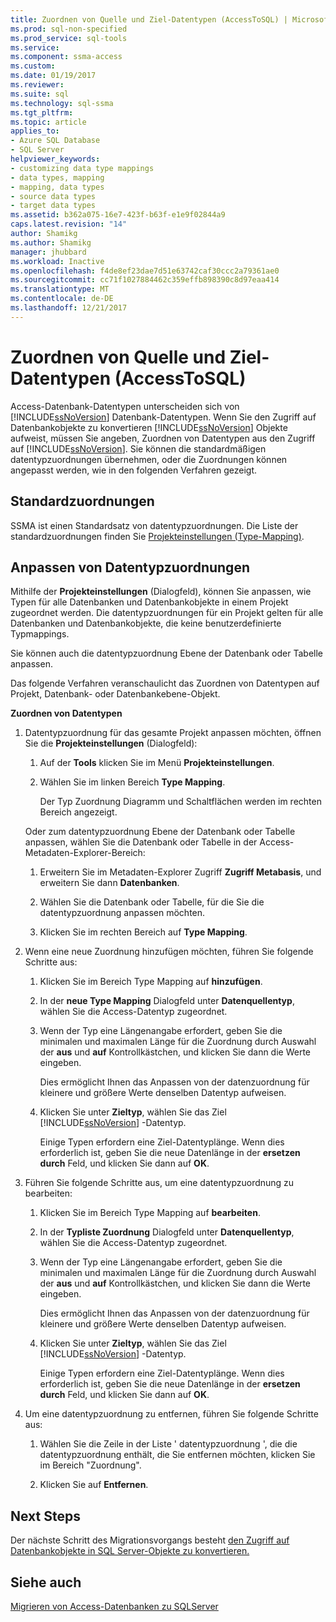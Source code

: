 ```yaml
---
title: Zuordnen von Quelle und Ziel-Datentypen (AccessToSQL) | Microsoft Docs
ms.prod: sql-non-specified
ms.prod_service: sql-tools
ms.service: 
ms.component: ssma-access
ms.custom: 
ms.date: 01/19/2017
ms.reviewer: 
ms.suite: sql
ms.technology: sql-ssma
ms.tgt_pltfrm: 
ms.topic: article
applies_to:
- Azure SQL Database
- SQL Server
helpviewer_keywords:
- customizing data type mappings
- data types, mapping
- mapping, data types
- source data types
- target data types
ms.assetid: b362a075-16e7-423f-b63f-e1e9f02844a9
caps.latest.revision: "14"
author: Shamikg
ms.author: Shamikg
manager: jhubbard
ms.workload: Inactive
ms.openlocfilehash: f4de8ef23dae7d51e63742caf30ccc2a79361ae0
ms.sourcegitcommit: cc71f1027884462c359effb898390c8d97eaa414
ms.translationtype: MT
ms.contentlocale: de-DE
ms.lasthandoff: 12/21/2017
---
```

# <a name="mapping-source-and-target-data-types-accesstosql"></a>Zuordnen von Quelle und Ziel-Datentypen (AccessToSQL)
Access-Datenbank-Datentypen unterscheiden sich von [!INCLUDE[ssNoVersion](../../includes/ssnoversion_md.md)] Datenbank-Datentypen. Wenn Sie den Zugriff auf Datenbankobjekte zu konvertieren [!INCLUDE[ssNoVersion](../../includes/ssnoversion_md.md)] Objekte aufweist, müssen Sie angeben, Zuordnen von Datentypen aus den Zugriff auf [!INCLUDE[ssNoVersion](../../includes/ssnoversion_md.md)]. Sie können die standardmäßigen datentypzuordnungen übernehmen, oder die Zuordnungen können angepasst werden, wie in den folgenden Verfahren gezeigt.  
  
## <a name="default-mappings"></a>Standardzuordnungen  
SSMA ist einen Standardsatz von datentypzuordnungen. Die Liste der standardzuordnungen finden Sie [Projekteinstellungen (Type-Mapping)](http://msdn.microsoft.com/en-us/b87b9683-abed-4677-8c50-18bdba704655).  
  
## <a name="customizing-data-type-mappings"></a>Anpassen von Datentypzuordnungen  
Mithilfe der **Projekteinstellungen** (Dialogfeld), können Sie anpassen, wie Typen für alle Datenbanken und Datenbankobjekte in einem Projekt zugeordnet werden. Die datentypzuordnungen für ein Projekt gelten für alle Datenbanken und Datenbankobjekte, die keine benutzerdefinierte Typmappings.  
  
Sie können auch die datentypzuordnung Ebene der Datenbank oder Tabelle anpassen.  
  
Das folgende Verfahren veranschaulicht das Zuordnen von Datentypen auf Projekt, Datenbank- oder Datenbankebene-Objekt.  
  
**Zuordnen von Datentypen**  
  
1.  Datentypzuordnung für das gesamte Projekt anpassen möchten, öffnen Sie die **Projekteinstellungen** (Dialogfeld):  
  
    1.  Auf der **Tools** klicken Sie im Menü **Projekteinstellungen**.  
  
    2.  Wählen Sie im linken Bereich **Type Mapping**.  
  
        Der Typ Zuordnung Diagramm und Schaltflächen werden im rechten Bereich angezeigt.  
  
    Oder zum datentypzuordnung Ebene der Datenbank oder Tabelle anpassen, wählen Sie die Datenbank oder Tabelle in der Access-Metadaten-Explorer-Bereich:  
  
    1.  Erweitern Sie im Metadaten-Explorer Zugriff **Zugriff Metabasis**, und erweitern Sie dann **Datenbanken**.  
  
    2.  Wählen Sie die Datenbank oder Tabelle, für die Sie die datentypzuordnung anpassen möchten.  
  
    3.  Klicken Sie im rechten Bereich auf **Type Mapping**.  
  
2.  Wenn eine neue Zuordnung hinzufügen möchten, führen Sie folgende Schritte aus:  
  
    1.  Klicken Sie im Bereich Type Mapping auf **hinzufügen**.  
  
    2.  In der **neue Type Mapping** Dialogfeld unter **Datenquellentyp**, wählen Sie die Access-Datentyp zugeordnet.  
  
    3.  Wenn der Typ eine Längenangabe erfordert, geben Sie die minimalen und maximalen Länge für die Zuordnung durch Auswahl der **aus** und **auf** Kontrollkästchen, und klicken Sie dann die Werte eingeben.  
  
        Dies ermöglicht Ihnen das Anpassen von der datenzuordnung für kleinere und größere Werte denselben Datentyp aufweisen.  
  
    4.  Klicken Sie unter **Zieltyp**, wählen Sie das Ziel [!INCLUDE[ssNoVersion](../../includes/ssnoversion_md.md)] -Datentyp.  
  
        Einige Typen erfordern eine Ziel-Datentyplänge. Wenn dies erforderlich ist, geben Sie die neue Datenlänge in der **ersetzen durch** Feld, und klicken Sie dann auf **OK**.  
  
3.  Führen Sie folgende Schritte aus, um eine datentypzuordnung zu bearbeiten:  
  
    1.  Klicken Sie im Bereich Type Mapping auf **bearbeiten**.  
  
    2.  In der **Typliste Zuordnung** Dialogfeld unter **Datenquellentyp**, wählen Sie die Access-Datentyp zugeordnet.  
  
    3.  Wenn der Typ eine Längenangabe erfordert, geben Sie die minimalen und maximalen Länge für die Zuordnung durch Auswahl der **aus** und **auf** Kontrollkästchen, und klicken Sie dann die Werte eingeben.  
  
        Dies ermöglicht Ihnen das Anpassen von der datenzuordnung für kleinere und größere Werte denselben Datentyp aufweisen.  
  
    4.  Klicken Sie unter **Zieltyp**, wählen Sie das Ziel [!INCLUDE[ssNoVersion](../../includes/ssnoversion_md.md)] -Datentyp.  
  
        Einige Typen erfordern eine Ziel-Datentyplänge. Wenn dies erforderlich ist, geben Sie die neue Datenlänge in der **ersetzen durch** Feld, und klicken Sie dann auf **OK**.  
  
4.  Um eine datentypzuordnung zu entfernen, führen Sie folgende Schritte aus:  
  
    1.  Wählen Sie die Zeile in der Liste ' datentypzuordnung ', die die datentypzuordnung enthält, die Sie entfernen möchten, klicken Sie im Bereich "Zuordnung".  
  
    2.  Klicken Sie auf **Entfernen**.  
  
## <a name="next-steps"></a>Next Steps  
Der nächste Schritt des Migrationsvorgangs besteht [den Zugriff auf Datenbankobjekte in SQL Server-Objekte zu konvertieren.](http://msdn.microsoft.com/en-us/e0ef67bf-80a6-4e6c-a82d-5d46e0623c6c)  
  
## <a name="see-also"></a>Siehe auch  
[Migrieren von Access-Datenbanken zu SQLServer](http://msdn.microsoft.com/en-us/76a3abcf-2998-4712-9490-fe8d872c89ca)  
  
